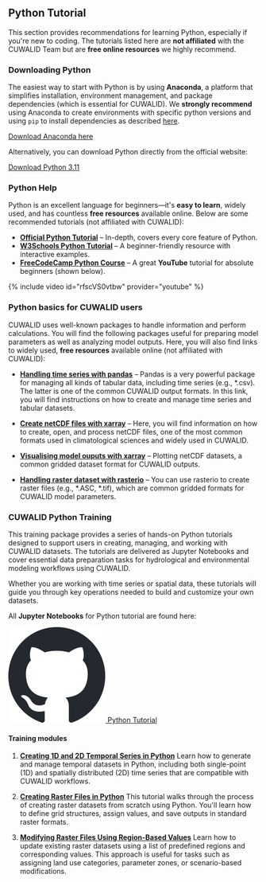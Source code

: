 ## Python Tutorial

This section provides recommendations for learning Python, especially if you're new to coding. The tutorials listed here are **not affiliated** with the CUWALID Team but are **free online resources** we highly recommend.  

### Downloading Python

The easiest way to start with Python is by using **Anaconda**, a platform that simplifies installation, environment management, and package dependencies (which is essential for CUWALID). We **strongly recommend** using Anaconda to create environments with specific python versions and using `pip` to install dependencies as described [here](/tutorials/#pip-installation).  

<a href="https://www.anaconda.com/download" class="btn btn--primary" target="_blank">Download Anaconda here</a>

Alternatively, you can download Python directly from the official website:  

<a href="https://www.python.org/downloads/release/python-3110/" class="btn btn--primary" target="_blank">Download Python 3.11</a>

### Python Help

Python is an excellent language for beginners—it's **easy to learn**, widely used, and has countless **free resources** available online. Below are some recommended tutorials (not affiliated with CUWALID):  

- **[Official Python Tutorial](https://docs.python.org/3/tutorial/)** – In-depth, covers every core feature of Python.  
- **[W3Schools Python Tutorial](https://www.w3schools.com/python/)** – A beginner-friendly resource with interactive examples.  
- **[FreeCodeCamp Python Course](https://www.youtube.com/watch?v=rfscVS0vtbw)** – A great **YouTube** tutorial for absolute beginners (shown below).  

{% include video id="rfscVS0vtbw" provider="youtube" %}



### Python basics for CUWALID users

CUWALID uses well-known packages to handle information and perform calculations. You will find the following packages useful for preparing model parameters as well as analyzing model outputs. Here, you will also find links to widely used, **free resources** available online (not affiliated with CUWALID):


- **[Handling time series with pandas](https://pandas.pydata.org/docs/getting_started/intro_tutorials/09_timeseries.html)** – Pandas is a very powerful package for managing all kinds of tabular data, including time series (e.g., *.csv). The latter is one of the common CUWALID output formats. In this link, you will find instructions on how to create and manage time series and tabular datasets.

- **[Create netCDF files with xarray](https://docs.xarray.dev/en/latest/user-guide/data-structures.html)** – Here, you will find information on how to create, open, and process netCDF files, one of the most common formats used in climatological sciences and widely used in CUWALID. 

- **[Visualising model ouputs with xarray](https://docs.xarray.dev/en/latest/user-guide/plotting.html)** – Plotting netCDF datasets, a common gridded dataset format for CUWALID outputs. 

- **[Handling raster dataset with rasterio](https://rasterio.readthedocs.io/en/stable/topics/reading.html)** – You can use rasterio to create raster files (e.g., *.ASC, *.tif), which are common gridded formats for CUWALID model parameters.


### CUWALID Python Training

This training package provides a series of hands-on Python tutorials designed to support users in creating, managing, and working with CUWALID datasets. The tutorials are delivered as Jupyter Notebooks and cover essential data preparation tasks for hydrological and environmental modeling workflows using CUWALID.

Whether you are working with time series or spatial data, these tutorials will guide you through key operations needed to build and customize your own datasets.

All **Jupyter Notebooks** for Python tutorial are found here:

<a href="https://github.com/AndresQuichimbo/CUWALID-tutorials/tree/main/Training/Python" target="_blank" class="btn btn--primary">
    <img src="/assets/images/icons/github-mark.svg" alt="GitHub" class="icon"> Python Tutorial
</a>


#### Training modules
1. **[Creating 1D and 2D Temporal Series in Python](https://github.com/AndresQuichimbo/CUWALID-tutorials/blob/main/Training/Python/Timeseries_generator.ipynb)**
Learn how to generate and manage temporal datasets in Python, including both single-point (1D) and spatially distributed (2D) time series that are compatible with CUWALID workflows.

2. **[Creating Raster Files in Python](https://github.com/AndresQuichimbo/CUWALID-tutorials/blob/main/Training/Python/Create_raster_files_samples.ipynb)**
This tutorial walks through the process of creating raster datasets from scratch using Python. You'll learn how to define grid structures, assign values, and save outputs in standard raster formats.

3. **[Modifying Raster Files Using Region-Based Values](https://github.com/AndresQuichimbo/CUWALID-tutorials/blob/main/Training/Python/Create_raster_datasets_from_table.ipynb)**
Learn how to update existing raster datasets using a list of predefined regions and corresponding values. This approach is useful for tasks such as assigning land use categories, parameter zones, or scenario-based modifications.



